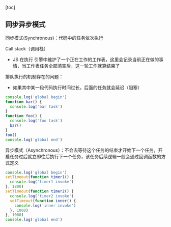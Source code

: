 [toc]

## 同步异步模式

同步模式(Synchronous)：代码中的任务依次执行

Call stack（调用栈）

- JS 在执行 引擎中维护了一个正在工作的工作表，这里会记录当前正在做的事情，当工作表任务全部清空后，这一轮工作就算结束了

排队执行的机制存在的问题：

- 如果其中某一段代码执行时间过长，后面的任务就会延迟（阻塞）

```js
console.log('global begin')
function bar() {
  console.log('bar task')
}
function foo() {
  console.log('foo task')
  bar()
}
foo()
console.log('global end')
```

异步模式（Asynchronous）：不会去等待这个任务的结束才开始下一个任务，开启任务过后就立即往后执行下一个任务，该任务后续逻辑一般会通过回调函数的方式定义

```js
console.log('global begin')
setTimeout(function timer1() {
  console.log('timer1 invoke')
}, 1800)
setTimeout(function timer2() {
  console.log('timer2 invoke')
  setTimeout(function inner() {
    console.log('inner invoke')
  }, 1000)
}, 1000)
console.log('global end')
```

